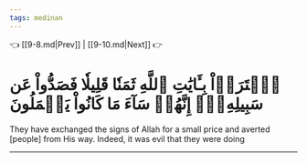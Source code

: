 ```yaml
---
tags: medinan
---
```


👈 [[9-8.md|Prev]] | [[9-10.md|Next]] 👉

# ٱشۡتَرَوۡاْ بِـَٔايَٰتِ ٱللَّهِ ثَمَنٗا قَلِيلٗا فَصَدُّواْ عَن سَبِيلِهِۦٓۚ إِنَّهُمۡ سَآءَ مَا كَانُواْ يَعۡمَلُونَ

They have exchanged the signs of Allah for a small price and averted [people] from His way. Indeed, it was evil that they were doing

---

